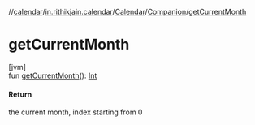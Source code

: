 //[calendar](../../../../index.md)/[in.rithikjain.calendar](../../index.md)/[Calendar](../index.md)/[Companion](index.md)/[getCurrentMonth](get-current-month.md)

# getCurrentMonth

[jvm]\
fun [getCurrentMonth](get-current-month.md)(): [Int](https://kotlinlang.org/api/latest/jvm/stdlib/kotlin/-int/index.html)

#### Return

the current month, index starting from 0
